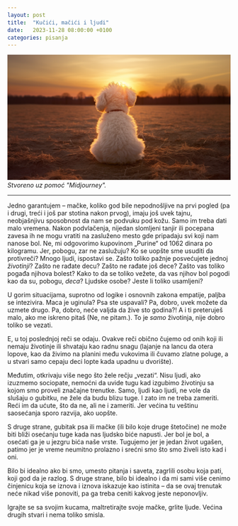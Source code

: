 ```yaml
---
layout: post
title:  "Kučići, mačići i ljudi"
date:   2023-11-28 08:00:00 +0100
categories: pisanja
---
```


![bišon gleda zalazak sunca](/a/b-sunset.png)
*Stvoreno uz pomoć "Midjourney".*

---

Jedno garantujem – mačke, koliko god bile nepodnošljive na prvi pogled (pa i drugi, treći i još par stotina nakon prvog), imaju još uvek tajnu, neobjašnjivu sposobnost da nam se podvuku pod kožu. Samo im treba dati malo vremena. Nakon podvlačenja, nijedan slomljeni tanjir ili pocepana zavesa ih ne mogu vratiti na zasluženo mesto gde pripadaju svi koji nam nanose bol. Ne, mi odgovorimo kupovinom „Purine“ od 1062 dinara po kilogramu. Jer, pobogu, zar ne zaslužuju? Ko se uopšte sme usuditi da protivreči? Mnogo ljudi, ispostavi se. Zašto toliko pažnje posvećujete jednoj *životinji*? Zašto ne rađate decu? Zašto ne rađate još dece? Zašto vas toliko pogađa njihova bolest? Kako to da se toliko vežete, da vas njihov bol pogodi kao da su, pobogu, *deca*? Ljudske osobe? Jeste li toliko usamljeni? 

U gorim situacijama, suprotno od logike i osnovnih zakona empatije, paljba se intezivira. Maca je uginula? Psa ste uspavali? Pa, dobro, uvek možete da uzmete drugo. Pa, dobro, neće valjda da žive sto godina?! A i ti preteruješ malo, ako me iskreno pitaš (Ne, ne pitam.). To je *samo* životinja, nije dobro toliko se vezati.

E, u toj poslednjoj reči se odaju. Ovakve reči obično čujemo od onih koji ili nemaju životinje ili shvataju kao radnu snagu (lajanje na lancu da otera lopove, kao da živimo na planini među vukovima ili čuvamo zlatne poluge, a u stvari samo cepaju deci lopte kada upadnu u dvorište).

Međutim, otkrivaju više nego što žele rečju „vezati“. Nisu ljudi, ako izuzmemo sociopate, nemoćni da uvide tugu kad izgubimo životinju sa kojom smo proveli značajne trenutke. Samo, ljudi kao ljudi, ne vole da slušaju o gubitku, ne žele da budu blizu tuge. I zato im ne treba zameriti. Reći im da ućute, što da ne, ali ne i zameriti. Jer većina tu veštinu saosećanja sporo razvija, ako uopšte.

S druge strane, gubitak psa ili mačke (ili bilo koje druge štetočine) ne može biti bliži osećanju tuge kada nas ljudsko biće napusti. Jer bol je bol, a osećati ga je u jezgru bića naše vrste. Tugujemo jer je jedan život ugašen, patimo jer je vreme neumitno prolazno i srećni smo što smo živeli isto kad i oni. 

Bilo bi idealno ako bi smo, umesto pitanja i saveta, zagrlili osobu koja pati, koji god da je razlog. S druge strane, bilo bi idealno i da mi sami više cenimo činjenicu koja se iznova i iznova iskazuje kao istinita – da se ovaj trenutak neće nikad više ponoviti, pa ga treba ceniti kakvog jeste neponovljiv. 

Igrajte se sa svojim kucama, maltretirajte svoje mačke, grlite ljude. Većina drugih stvari i nema toliko smisla.
